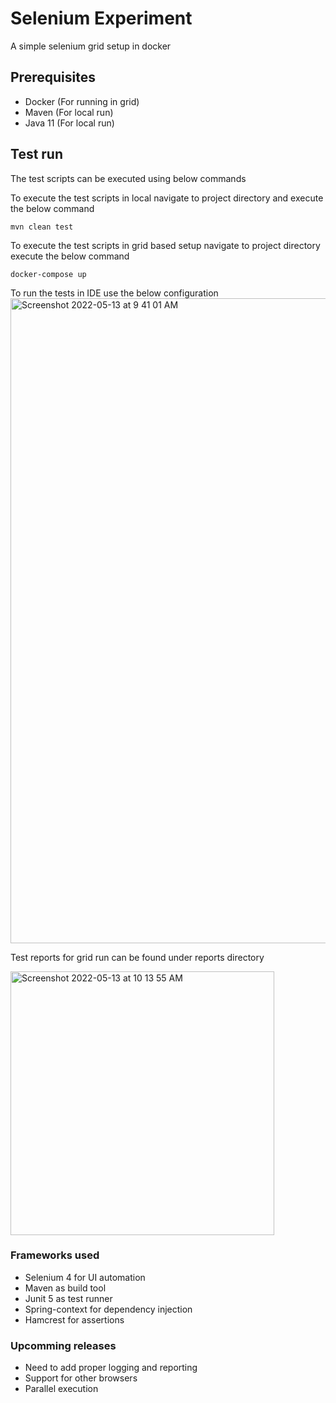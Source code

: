 # Selenium Experiment
A simple selenium grid setup in docker

## Prerequisites
- Docker (For running in grid)
- Maven (For local run)
- Java 11 (For local run)

## Test run
The test scripts can be executed using below commands

To execute the test scripts in local navigate to project directory and execute the below command
```
mvn clean test
```

To execute the test scripts in grid based setup navigate to project directory execute the below command
```
docker-compose up
```

To run the tests in IDE use the below configuration
<img width="1032" alt="Screenshot 2022-05-13 at 9 41 01 AM" src="https://user-images.githubusercontent.com/105441387/168209705-92765da8-7d75-491f-bbaa-6474e0e2b43a.png">

Test reports for grid run can be found under reports directory

<img width="422" alt="Screenshot 2022-05-13 at 10 13 55 AM" src="https://user-images.githubusercontent.com/105441387/168212704-306e2600-c206-472d-a1c9-67e575b9d8ba.png">

### Frameworks used
- Selenium 4 for UI automation
- Maven as build tool
- Junit 5 as test runner
- Spring-context for dependency injection
- Hamcrest for assertions

### Upcomming releases
- Need to add proper logging and reporting
- Support for other browsers
- Parallel execution
